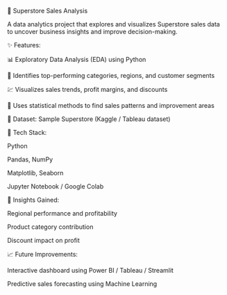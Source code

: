 🛒 Superstore Sales Analysis

A data analytics project that explores and visualizes Superstore sales data to uncover business insights and improve decision-making.

✨ Features:

📊 Exploratory Data Analysis (EDA) using Python

🧩 Identifies top-performing categories, regions, and customer segments

💹 Visualizes sales trends, profit margins, and discounts

🧠 Uses statistical methods to find sales patterns and improvement areas

📁 Dataset: Sample Superstore (Kaggle / Tableau dataset)

🔧 Tech Stack:

Python

Pandas, NumPy

Matplotlib, Seaborn

Jupyter Notebook / Google Colab

🚀 Insights Gained:

Regional performance and profitability

Product category contribution

Discount impact on profit

📈 Future Improvements:

Interactive dashboard using Power BI / Tableau / Streamlit

Predictive sales forecasting using Machine Learning
